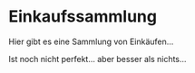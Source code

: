  Einkaufssammlung
=====================

Hier gibt es eine Sammlung von Einkäufen...

Ist noch nicht perfekt... aber besser als nichts...
